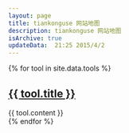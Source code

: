 ```yaml
---
layout: page
title: tiankonguse 网站地图 
description: tiankonguse 网站地图
isArchive: true
updateData:  21:25 2015/4/2
---
```




{% for tool in site.data.tools %}
<div class="accordion-group">
    <div class="accordion-heading list-of-categories">
        <a class="list-of-categories" href="{{ tool.url }}"><h2> {{ tool.title }}</h2></a>
    </div>
    <div  class="accordion-body">
    {{ tool.content }}
    </div>
</div>
{% endfor %}



